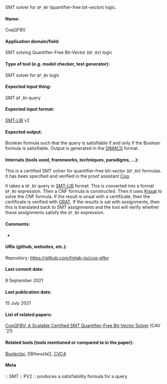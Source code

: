 SMT solver for `QF_BV` (quantifier-free bit-vector) logic.

#### Name:
CoqQFBV

#### Application domain/field:
SMT solving
Quantifier-Free Bit-Vector (`QF_BV`) logic

#### Type of tool (e.g. model checker, test generator):
SMT solver for `QF_BV` logic

#### Expected input thing:
SMT `QF_BV` query

#### Expected input format:
[SMT-LIB](../../Formats/SMT-LIB.md) v2

#### Expected output:
Boolean formula such that the query is satisfiable if and only if the Boolean formula is satisfiable.
Output is generated in the [DIMACS](../../Formats/DIMACS.md) format.

#### Internals (tools used, frameworks, techniques, paradigms, ...):
This is a certified SMT solver for quantifier-free bit-vector (`QF_BV`) formulas. It has been specified and verified in the proof assistant [Coq](../Provers/Coq.md).

It takes a `QF_BV` query in [SMT-LIB](../../Formats/SMT-LIB.md) format. This is converted into a formal `QF_BV` expression. Then a CNF formula is constructed. Then it uses [Kissat](SAT/Kissat.md) to solve the CNF formula. If the result is unsat with a certificate, then the certificate is verified with [GRAT](../GRAT.md). If the results is sat with assignments, then this is translated back to SMT assignments and the tool will verify whether these assignments satisfy the `QF_BV` expression.

#### Comments:
-

#### URIs (github, websites, etc.):
Repository: https://github.com/fmlab-iis/coq-qfbv

#### Last commit date:
9 September 2021

#### Last publication date:
15 July 2021

#### List of related papers:
[CoqQFBV: A Scalable Certified SMT Quantifier-Free Bit-Vector Solver](https://doi.org/10.1007/978-3-030-81688-9_7) (CAV '21)

#### Related tools (tools mentioned or compared to in the paper):
[Boolector](SMT/Boolector.md), [[Bitwuzla]], [CVC4](SMT/CVC4.md)

#### Meta
:: SMT
:: PV2 :: produces a satisfiability formula for a query